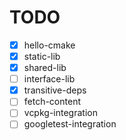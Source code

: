# TODO

- [x] hello-cmake
- [x] static-lib
- [x] shared-lib
- [ ] interface-lib
- [x] transitive-deps
- [ ] fetch-content
- [ ] vcpkg-integration
- [ ] googletest-integration